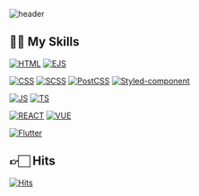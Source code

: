 
![header](https://capsule-render.vercel.app/api?type=wave&color=gradient&text=JuHam's&nbsp;%GitHub!&textBg=true&height=200&)

## 🤟🏻 My Skills
[![HTML](https://img.shields.io/badge/HTML-E34F26?style=flat-square&logo=HTML5&logoColor=white)](https://developer.mozilla.org/ko/docs/Web/HTML)
[![EJS](https://img.shields.io/badge/EJS-C87636?style=flat-square&logo=EJS&logoColor=white)](https://developer.mozilla.org/ko/docs/Web/EJS)

[![CSS](https://img.shields.io/badge/CSS-1572B6?style=flat-square&logo=CSS3&logoColor=white)](https://developer.mozilla.org/ko/docs/Web/CSS)
[![SCSS](https://img.shields.io/badge/SCSS-CC6699?style=flat-square&logo=Sass&logoColor=white)](https://sass-lang.com/)
[![PostCSS](https://img.shields.io/badge/PostCSS-DD3A0A?style=flat-square&logo=PostCSS&logoColor=white)](https://postcss.org/)
[![Styled-component](https://img.shields.io/badge/styled-components-DB7093?style=flat-square&logo=styled-components&logoColor=white)](https://styled-components.com/)


[![JS](https://img.shields.io/badge/JavaScript-F7DF1E?style=flat-square&logo=JavaScript&logoColor=black)](https://developer.mozilla.org/ko/docs/Web/JavaScript)
[![TS](https://img.shields.io/badge/TypeScript-3178C6?style=flat-square&logo=TypeScript&logoColor=black)](https://www.typescriptlang.org/)

[![REACT](https://img.shields.io/badge/React-61DAFB?style=flat-square&logo=React&logoColor=black)](https://ko.reactjs.org/)
[![VUE](https://img.shields.io/badge/Vue.js-4FC08D?style=flat-square&logo=Vue.js&logoColor=black)](https://vuejs.org/)

<!-- [![ReactNative](https://img.shields.io/badge/ReactNative-61DAFB?style=flat-square&logo=JavaScript&logoColor=white)](https://reactnative.dev/) -->
[![Flutter](https://img.shields.io/badge/Flutter-02569B?style=flat-square&logo=Flutter&logoColor=black)](https://flutter.dev/?gclid=Cj0KCQiA9OiPBhCOARIsAI0y71B0RTf3Eq7pI2JaD2Cwf7-F6ttpfA6CzoWoBH0IhM0pesSDHOmw8dUaAh8yEALw_wcB&gclsrc=aw.ds)


## 👉🏻 Hits
[![Hits](https://hits.seeyoufarm.com/api/count/incr/badge.svg?url=https%3A%2F%2Fgithub.com%2Fgjbae1212%2Fhit-counter)](https://hits.seeyoufarm.com)
